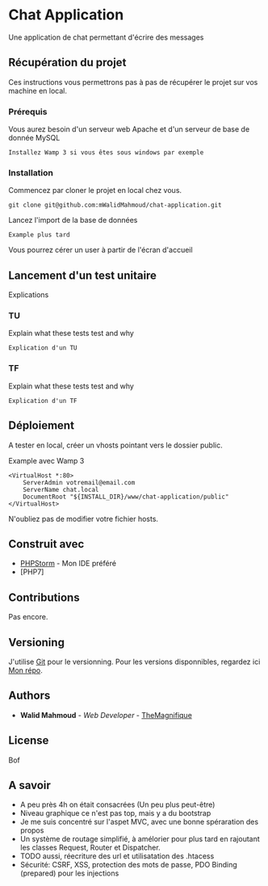 # Chat Application

Une application de chat permettant d'écrire des messages

## Récupération du projet

Ces instructions vous permettrons pas à pas de récupérer le projet sur vos machine en local.

### Prérequis

Vous aurez besoin d'un serveur web Apache et d'un serveur de base de donnée MySQL

```
Installez Wamp 3 si vous êtes sous windows par exemple
```

### Installation

Commencez par cloner le projet en local chez vous.


```
git clone git@github.com:mWalidMahmoud/chat-application.git
```

Lancez l'import de la base de données

```
Example plus tard
```

Vous pourrez cérer un user à partir de l'écran d'accueil

## Lancement d'un test unitaire

Explications

### TU

Explain what these tests test and why

```
Explication d'un TU
```

### TF

Explain what these tests test and why

```
Explication d'un TF
```

## Déploiement

A tester en local, créer un vhosts pointant vers le dossier public.

Example avec Wamp 3

```
<VirtualHost *:80>
    ServerAdmin votremail@email.com
    ServerName chat.local
    DocumentRoot "${INSTALL_DIR}/www/chat-application/public"
</VirtualHost>
```

N'oubliez pas de modifier votre fichier hosts.

## Construit avec

* [PHPStorm](https://www.jetbrains.com/phpstorm/) - Mon IDE préféré
* [PHP7]

## Contributions

Pas encore.

## Versioning

J'utilise [Git](https://git-scm.com/) pour le versionning. Pour les versions disponnibles, regardez ici [Mon répo](https://github.com/your/project/tags). 

## Authors

* **Walid Mahmoud** - *Web Developer* - [TheMagnifique](https://github.com/mWalidMahmoud)


## License

Bof

## A savoir

* A peu près 4h on était consacrées (Un peu plus peut-être)
* Niveau graphique ce n'est pas top, mais y a du bootstrap
* Je me suis concentré sur l'aspet MVC, avec une bonne spéraration des propos
* Un système de routage simplifié, à amélorier pour plus tard en rajoutant les classes Request, Router et Dispatcher.
* TODO aussi, réecriture des url et utilisatation des .htacess
* Sécurité: CSRF, XSS, protection des mots de passe, PDO Binding (prepared) pour les injections
